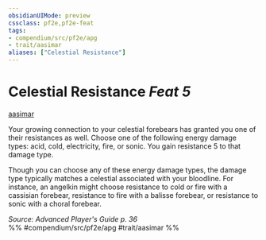 ```yaml
---
obsidianUIMode: preview
cssclass: pf2e,pf2e-feat
tags:
- compendium/src/pf2e/apg
- trait/aasimar
aliases: ["Celestial Resistance"]
---
```

# Celestial Resistance  *Feat 5*  
[aasimar](../../Rules/traits/aasimar-apg.md)  


Your growing connection to your celestial forebears has granted you one of their resistances as well. Choose one of the following energy damage types: acid, cold, electricity, fire, or sonic. You gain resistance 5 to that damage type.

Though you can choose any of these energy damage types, the damage type typically matches a celestial associated with your bloodline. For instance, an angelkin might choose resistance to cold or fire with a cassisian forebear, resistance to fire with a balisse forebear, or resistance to sonic with a choral forebear.

*Source: Advanced Player's Guide p. 36*  
%% #compendium/src/pf2e/apg #trait/aasimar %%